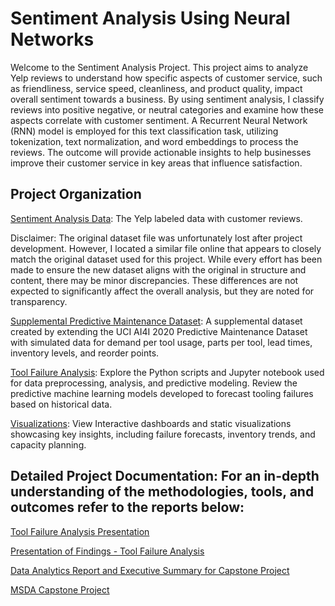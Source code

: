 # Sentiment Analysis Using Neural Networks 

Welcome to the Sentiment Analysis Project. This project aims to analyze Yelp reviews to understand how specific aspects of customer service, such as friendliness, service speed, cleanliness, and product quality, impact overall sentiment towards a business. By using sentiment analysis, I classify reviews into positive negative, or neutral categories and examine how these aspects correlate with customer sentiment. A Recurrent Neural Network (RNN) model is employed for this text classification task, utilizing tokenization, text normalization, and word embeddings to process the reviews. The outcome will provide actionable insights to help businesses improve their customer service in key areas that influence satisfaction. 

## Project Organization 

[Sentiment Analysis Data](https://github.com/jcooper2368/JCProjectCode/raw/main/sentiment-analysis-neural-networks/yelp_labelled.txt): The Yelp labeled data with customer reviews. 

Disclaimer: The original dataset file was unfortunately lost after project development. However, I located a similar file online that appears to closely match the original dataset used for this project. While every effort has been made to ensure the new dataset aligns with the original in structure and content, there may be minor discrepancies. These differences are not expected to significantly affect the overall analysis, but they are noted for transparency.



[Supplemental Predictive Maintenance Dataset](https://github.com/jcooper2368/JCProjectCode/raw/main/predictive-tool-maintenance/Supplemental%20Predictive%20Maintenance%20Dataset.xlsx): A supplemental dataset created by extending the UCI AI4I 2020 Predictive Maintenance Dataset with simulated data for demand per tool usage, parts per tool, lead times, inventory levels, and reorder points. 

[Tool Failure Analysis](https://github.com/jcooper2368/JCProjectCode/raw/main/predictive-tool-maintenance/Tool%20Failure%20Analysis%20(2).ipynb): Explore the Python scripts and Jupyter notebook used for data preprocessing, analysis, and predictive modeling. Review the predictive machine learning models developed to forecast tooling failures based on historical data. 

[Visualizations](https://public.tableau.com/app/profile/jasminecooper/viz/ToolFailureAnalysis/ExploringToolReliabilityandInventoryEfficiency): View Interactive dashboards and static visualizations showcasing key insights, including failure forecasts, inventory trends, and capacity planning. 

## Detailed Project Documentation: For an in-depth understanding of the methodologies, tools, and outcomes refer to the reports below: 

[Tool Failure Analysis Presentation](https://github.com/jcooper2368/JCProjectCode/raw/main/predictive-tool-maintenance/Tool%20Failure%20Analysis%20Presentation.pdf)

[Presentation of Findings - Tool Failure Analysis](https://github.com/jcooper2368/JCProjectCode/raw/main/predictive-tool-maintenance/Presentation%20of%20Findings%20-%20Tool%20Failure%20Analysis.pdf)

[Data Analytics Report and Executive Summary for Capstone Project](https://github.com/jcooper2368/JCProjectCode/raw/main/predictive-tool-maintenance/Data%20Analytics%20Report%20and%20Executive%20Summary%20for%20Capstone%20Project.pdf)

[MSDA Capstone Project](https://github.com/jcooper2368/JCProjectCode/raw/main/predictive-tool-maintenance/MSDA%20Capstone%20Project.pdf)
